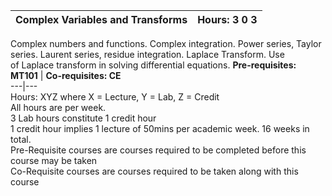 **Complex Variables and Transforms** | **Hours: 3 0 3**  
---|---  
Complex numbers and functions. Complex integration. Power series, Taylor series. Laurent series, residue integration. Laplace Transform. Use  
of Laplace transform in solving differential equations.
**Pre-requisites: MT101** | **Co-requisites: CE**  
---|---  
Hours: XYZ where X = Lecture, Y = Lab, Z = Credit  
All hours are per week.  
3 Lab hours constitute 1 credit hour  
1 credit hour implies 1 lecture of 50mins per academic week. 16 weeks in total.  
Pre-Requisite courses are courses required to be completed before this course may be taken  
Co-Requisite courses are courses required to be taken along with this course
